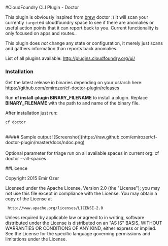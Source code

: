 #CloudFoundry CLI Plugin - Doctor

This plugin is obviously inspired from [brew](http://brew.sh/) doctor :) It will scan your currently `target`ed cloudfoundry space to see if there are anomalies or useful action points that it can report back to you. Current functionality is only focused on apps and routes..

This plugin does *not* change any state or configuration, it merely just scans and gathers information than reports back anomalies.

List of all plugins available: <http://plugins.cloudfoundry.org/ui/>

### Installation

Get the latest release in binaries depending on your os/arch here: <https://github.com/emirozer/cf-doctor-plugin/releases>

Run **cf install-plugin BINARY_FILENAME** to install a plugin. Replace **BINARY_FILENAME** with the path to and name of the binary file.

After installation just run:

    cf doctor


<br>
##### Sample output
![Screenshot](https://raw.github.com/emirozer/cf-doctor-plugin/master/docs/ndoc.png)
<br>
<br>
Optional parameter for triage run on all available spaces in current org:
    cf doctor --all-spaces


##Licence

 Copyright 2015 Emir Ozer

   Licensed under the Apache License, Version 2.0 (the "License");
   you may not use this file except in compliance with the License.
   You may obtain a copy of the License at

     http://www.apache.org/licenses/LICENSE-2.0

   Unless required by applicable law or agreed to in writing, software
   distributed under the License is distributed on an "AS IS" BASIS,
   WITHOUT WARRANTIES OR CONDITIONS OF ANY KIND, either express or implied.
   See the License for the specific language governing permissions and
   limitations under the License.
